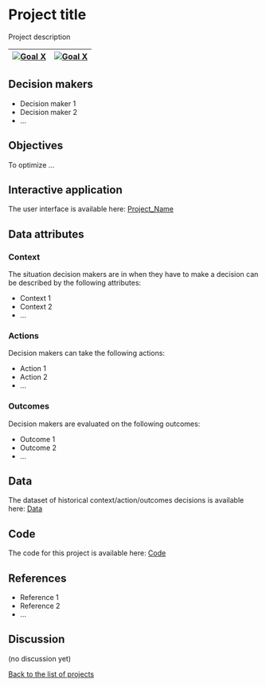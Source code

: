 # Project title

<!-- Describe the project in one sentence, e.g. A project that... -->
Project description

<!-- Insert SDG Icons and links-->
| [![Goal X](../images/sdgs/E-WEB-Goal-0X.png)](../goals/goal_0X.md) | [![Goal X](../images/sdgs/E-WEB-Goal-X.png)](../goals/goal_X.md) |
|--------------------------------------------------------------------|------------------------------------------------------------------|

## Decision makers

<!-- List decision makers that could use this project-->
- Decision maker 1
- Decision maker 2
- ...

## Objectives

<!-- Describe the objectives of the project in one sentence -->
To optimize ...

## Interactive application

<!-- Provide a link to the interactive application -->
The user interface is available here: [Project_Name](https://example.com/)

## Data attributes

### Context

<!-- Describe the situation decision makers are in when then have to make a decision -->
The situation decision makers are in when they have to make a decision can be described by the following attributes:

- Context 1
- Context 2
- ...

### Actions

<!-- Describe what the decision makers can do achieve their objectives -->
Decision makers can take the following actions:

- Action 1
- Action 2
- ...

### Outcomes

<!-- Describe the metrics decision makers are trying to optimize, on which they are evaluated -->
Decision makers are evaluated on the following outcomes:

- Outcome 1
- Outcome 2
- ...

## Data

<!-- Describe the data that is used to evaluate the decisions -->
The dataset of historical context/action/outcomes decisions is available here: [Data](https://example.com/)

## Code

<!-- Point to the repo that contains the code -->
The code for this project is available here: [Code](https://exmaple.com)

## References

<!-- Provide a list of references or other resources used in the project -->
- Reference 1
- Reference 2
- ...

## Discussion

<!-- Provide a link to a space for discussion or comments -->
(no discussion yet)

[Back to the list of projects](../README.md)